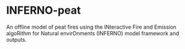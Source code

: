 # INFERNO-peat
An offline model of peat fires using the INteractive Fire and Emission algoRithm for Natural envirOnments (INFERNO) model framework and outputs.
